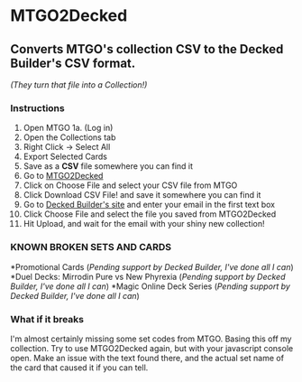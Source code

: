 # MTGO2Decked
## Converts MTGO's collection CSV to the Decked Builder's CSV format.
*(They turn that file into a Collection!)*

### Instructions  

1. Open MTGO
	1a. (Log in)
2. Open the Collections tab
3. Right Click -> Select All
4. Export Selected Cards
5. Save as a **CSV** file somewhere you can find it
6. Go to [MTGO2Decked](http://camperdave.github.io/MTGO2Decked/)
7. Click on Choose File and select your CSV file from MTGO
8. Click Download CSV File! and save it somewhere you can find it
9. Go to [Decked Builder's site](http://www.mtgo-stats.com/convert_coll/em) and enter your email in the first text box
10. Click Choose File and select the file you saved from MTGO2Decked
11. Hit Upload, and wait for the email with your shiny new collection!

### **KNOWN BROKEN SETS AND CARDS**
*Promotional Cards (*Pending support by Decked Builder, I've done all I can*)
*Duel Decks: Mirrodin Pure vs New Phyrexia (*Pending support by Decked Builder, I've done all I can*)
*Magic Online Deck Series (*Pending support by Decked Builder, I've done all I can*)

### What if it breaks  

I'm almost certainly missing some set codes from MTGO. Basing this off my collection. Try to use MTGO2Decked again, but with your javascript console open.
Make an issue with the text found there, and the actual set name of the card that caused it if you can tell.